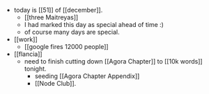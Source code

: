 - today is [[51]] of [[december]].
  - [[three Maitreyas]]
  - I had marked this day as special ahead of time :)
  - of course many days are special.
- [[work]]
  - [[google fires 12000 people]]
- [[flancia]]
  - need to finish cutting down [[Agora Chapter]] to [[10k words]] tonight.
    - seeding [[Agora Chapter Appendix]]
    - [[Node Club]].
